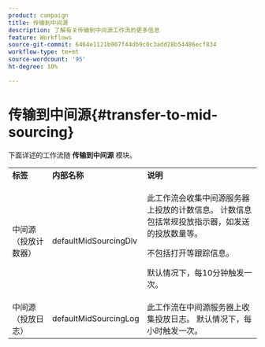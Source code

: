 ```yaml
---
product: campaign
title: 传输到中间源
description: 了解有关传输到中间源工作流的更多信息
feature: Workflows
source-git-commit: 6464e1121b907f44db9c0c3add28b54486ecf834
workflow-type: tm+mt
source-wordcount: '95'
ht-degree: 10%

---
```



# 传输到中间源{#transfer-to-mid-sourcing}

下面详述的工作流随 **传输到中间源** 模块。

<table> 
 <tbody> 
  <tr> 
   <td> <strong>标签</strong><br /> </td> 
   <td> <strong>内部名称</strong><br /> </td> 
   <td> <strong>说明</strong><br /> </td> 
  </tr> 
  <tr> 
   <td> <span class="uicontrol">中间源（投放计数器）</span> <br /> </td> 
   <td> <span class="uicontrol">defaultMidSourcingDlv</span> <br /> </td> 
   <td> <p>此工作流会收集中间源服务器上投放的计数信息。 计数信息包括常规投放指示器，如发送的投放数量等。</p> <p>不包括打开等跟踪信息。</p> <p>默认情况下，每10分钟触发一次。</p> </td> 
  </tr> 
  <tr> 
   <td> <span class="uicontrol">中间源（投放日志）</span> <br /> </td> 
   <td> <span class="uicontrol">defaultMidSourcingLog</span> <br /> </td> 
   <td> 此工作流在中间源服务器上收集投放日志。 默认情况下，每小时触发一次。<br /> </td> 
  </tr> 
 </tbody> 
</table>

